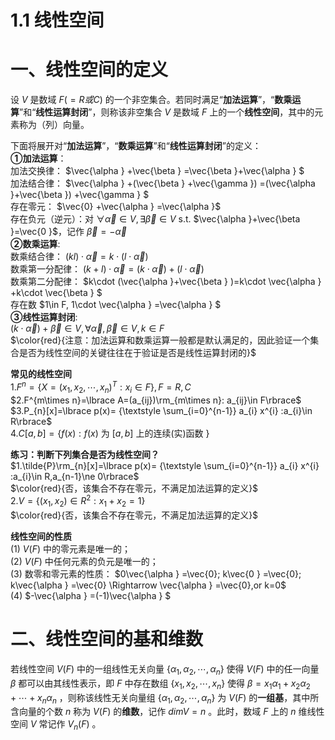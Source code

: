 # 1.1 线性空间

# 一、线性空间的定义
设 $V$ 是数域 $F(=R或C)$ 的一个非空集合。若同时满足“**加法运算**”，“**数乘运算**”和“**线性运算封闭**”，则称该非空集合 $V$ 是数域 $F$ 上的一个**线性空间**，其中的元素称为（列）向量。

下面将展开对“**加法运算**”，“**数乘运算**”和“**线性运算封闭**”的定义：  
**①加法运算**：  
加法交换律： $\vec{\alpha } +\vec{\beta } =\vec{\beta }+\vec{\alpha } $   
加法结合律： $\vec{\alpha } +(\vec{\beta } +\vec{\gamma }) =(\vec{\alpha }+\vec{\beta }) +\vec{\gamma } $   
存在零元： $\vec{0} +\vec{\alpha } =\vec{\alpha }$   
存在负元（逆元）：对 $\forall \vec{\alpha } \in V, \exists \vec{\beta } \in V$   s.t. $\vec{\alpha }+\vec{\beta }=\vec{0 }$，记作 $\vec{\beta }=-\vec{\alpha }$   
**②数乘运算**:  
数乘结合律： $(kl)\cdot \vec{\alpha }  =k\cdot (l\cdot \vec{\alpha } )$  
数乘第一分配律： $(k+l)\cdot \vec{\alpha } =(k\cdot \vec{\alpha } )+(l\cdot \vec{\alpha } )$  
数乘第二分配律： $k\cdot (\vec{\alpha }+\vec{\beta }  )=k\cdot \vec{\alpha } +k\cdot \vec{\beta } $  
存在数 $1\in F, 1\cdot \vec{\alpha } =\vec{\alpha } $  
**③线性运算封闭**:  
$(k\cdot \vec{\alpha } )+\vec{\beta } \in V, \forall \vec{\alpha } ,\vec{\beta } \in V, k\in F$  
$\color{red}{注意：加法运算和数乘运算一般都是默认满足的，因此验证一个集合是否为线性空间的关键往往在于验证是否是线性运算封闭的}$  

**常见的线性空间**  
$1.F^{n}=\lbrace X=(x_{1}, x_{2},\cdots ,x_{n})^{T}:x_{i}\in F\rbrace,F=R,C$   
$2.F^{m\times n}=\lbrace A=(a_{ij})\rm_{m\times n}: a_{ij}\in F\rbrace$  
$3.P_{n}[x]=\lbrace p(x)= {\textstyle \sum_{i=0}^{n-1}} a_{i} x^{i} :a_{i}\in R\rbrace$  
$4.C[a,b]=\lbrace f(x): f(x)$ 为 $[a,b]$ 上的连续(实)函数 $\rbrace$  

**练习：判断下列集合是否为线性空间？**  
$1.\tilde{P}\rm_{n}[x]=\lbrace p(x)= {\textstyle \sum_{i=0}^{n-1}} a_{i} x^{i} :a_{i}\in R,a_{n-1}\ne 0\rbrace$  
$\color{red}{否，该集合不存在零元，不满足加法运算的定义}$  
$2.V=\lbrace (x_1,x_2)\in R^2: x_1+x_2=1\rbrace$  
$\color{red}{否，该集合不存在零元，不满足加法运算的定义}$  

**线性空间的性质**  
(1) $V(F)$ 中的零元素是唯一的；  
(2) $V(F)$ 中任何元素的负元是唯一的；  
(3) 数零和零元素的性质： $0\vec{\alpha } =\vec{0}; k\vec{0 } =\vec{0}; k\vec{\alpha  } =\vec{0} \Rightarrow \vec{\alpha } =\vec{0},or k=0$  
(4) $-\vec{\alpha } =(-1)\vec{\alpha } $  

# 二、线性空间的基和维数
若线性空间 $V(F)$ 中的一组线性无关向量 $\lbrace \alpha_1,\alpha_2,\cdots,\alpha_n\rbrace$ 使得 $V(F)$ 中的任一向量 $\beta$ 都可以由其线性表示，即 $F$ 中存在数组 $\lbrace x_1,x_2,\cdots,x_n\rbrace$ 使得 $\beta=x_1 \alpha_1 + x_2 \alpha_2 +\cdots + x_n \alpha_n$ ，则称该线性无关向量组 $\lbrace \alpha_1,\alpha_2,\cdots,\alpha_n\rbrace$ 为 $V(F)$ 的**一组基**，其中所含向量的个数 $n$ 称为 $V(F)$ 的**维数**，记作 $dim V=n$ 。此时，数域 $F$ 上的 $n$ 维线性空间 $V$ 常记作 $V_n(F)$ 。















